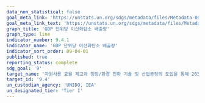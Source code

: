 ```yaml
---
data_non_statistical: false
goal_meta_link: 'https://unstats.un.org/sdgs/metadata/files/Metadata-09-04-01.pdf'
goal_meta_link_text: 'https://unstats.un.org/sdgs/metadata/files/Metadata-09-04-01.pdf'
graph_title: 'GDP 단위당 이산화탄소 배출량'
graph_type: line
indicator_number: 9.4.1
indicator_name: 'GDP 단위당 이산화탄소 배출량'
indicator_sort_order: 09-04-01
published: true
reporting_status: complete
sdg_goal: '9'
target_name: '자원사용 효율 제고와 청정/환경 친화 기술 및 산업공정의 도입을 통해 2030년까지 기반시설과 낙후된 산업시설을 지속가능한 환경으로 개선 및 개조하고 모든 국가들은 각자의 역량에 따라 이를 이행함'
target_id: '9.4'
un_custodian_agency: 'UNIDO, IEA'
un_designated_tier: 'Tier I'
---
```

